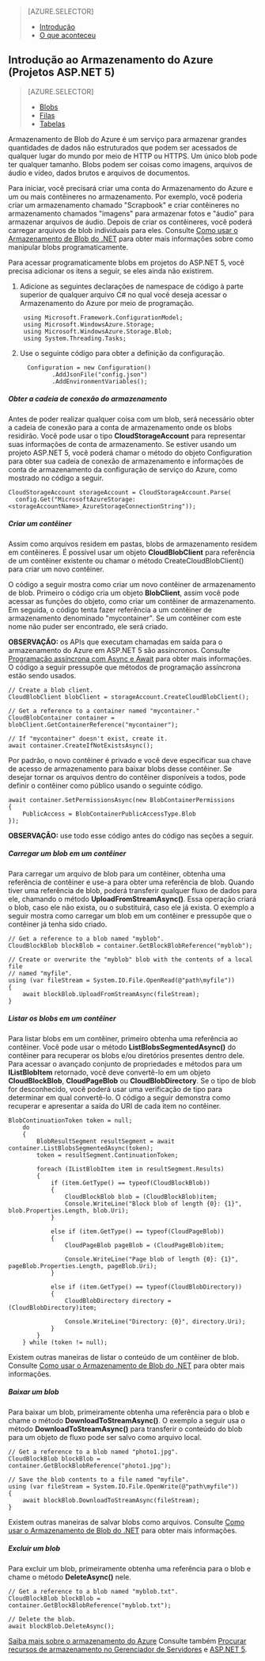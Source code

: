 ﻿<properties 
	pageTitle="Introdução ao Armazenamento do Azure" 
	description="" 
	services="storage" 
	documentationCenter="" 
	authors="kempb" 
	manager="douge" 
	editor=""/>

<tags 
	ms.service="storage" 
	ms.workload="web" 
	ms.tgt_pltfrm="vs-getting-started" 
	ms.devlang="na" 
	ms.topic="article" 
	ms.date="10/10/2014" 
	ms.author="kempb"/>

> [AZURE.SELECTOR]
> - [Introdução](/documentation/articles/vs-storage-aspnet5-getting-started-blobs/)
> - [O que aconteceu](/documentation/articles/vs-storage-aspnet5-what-happened/)

## Introdução ao Armazenamento do Azure (Projetos ASP.NET 5)

> [AZURE.SELECTOR]
> - [Blobs](/documentation/articles/vs-storage-aspnet5-getting-started-blobs/)
> - [Filas](/documentation/articles/vs-storage-aspnet5-getting-started-queues/)
> - [Tabelas](/documentation/articles/vs-storage-aspnet5-getting-started-tables/)

Armazenamento de Blob do Azure é um serviço para armazenar grandes quantidades de dados não estruturados que podem ser acessados de qualquer lugar do mundo por meio de HTTP ou HTTPS. Um único blob pode ter qualquer tamanho. Blobs podem ser coisas como imagens, arquivos de áudio e vídeo, dados brutos e arquivos de documentos.

Para iniciar, você precisará criar uma conta do Armazenamento do Azure e um ou mais contêineres no armazenamento. Por exemplo, você poderia criar um armazenamento chamado "Scrapbook" e criar contêineres no armazenamento chamados "imagens" para armazenar fotos e "áudio" para armazenar arquivos de áudio. Depois de criar os contêineres, você poderá carregar arquivos de blob individuais para eles. Consulte [Como usar o Armazenamento de Blob do .NET](http://azure.microsoft.com/pt-br/documentation/articles/storage-dotnet-how-to-use-blobs/ "How to use Blob Storage from .NET") para obter mais informações sobre como manipular blobs programaticamente.

Para acessar programaticamente blobs em projetos do ASP.NET 5, você precisa adicionar os itens a seguir, se eles ainda não existirem.

1. Adicione as seguintes declarações de namespace de código à parte superior de qualquer arquivo C# no qual você deseja acessar o Armazenamento do Azure por meio de programação.

		using Microsoft.Framework.ConfigurationModel;
		using Microsoft.WindowsAzure.Storage;
		using Microsoft.WindowsAzure.Storage.Blob;
		using System.Threading.Tasks;

2. Use o seguinte código para obter a definição da configuração.

		 Configuration = new Configuration()
                .AddJsonFile("config.json")
                .AddEnvironmentVariables();

##### Obter a cadeia de conexão do armazenamento
Antes de poder realizar qualquer coisa com um blob, será necessário obter a cadeia de conexão para a conta de armazenamento onde os blobs residirão. Você pode usar o tipo **CloudStorageAccount** para representar suas informações de conta de armazenamento. Se estiver usando um projeto ASP.NET 5, você poderá chamar o método do objeto Configuration para obter sua cadeia de conexão de armazenamento e informações de conta de armazenamento da configuração de serviço do Azure, como mostrado no código a seguir.

	CloudStorageAccount storageAccount = CloudStorageAccount.Parse(
      config.Get("MicrosoftAzureStorage:<storageAccountName>_AzureStorageConnectionString"));

##### Criar um contêiner
Assim como arquivos residem em pastas, blobs de armazenamento residem em contêineres. É possível usar um objeto **CloudBlobClient** para referência de um contêiner existente ou chamar o método CreateCloudBlobClient() para criar um novo contêiner.

O código a seguir mostra como criar um novo contêiner de armazenamento de blob. Primeiro o código cria um objeto **BlobClient**, assim você pode acessar as funções do objeto, como criar um contêiner de armazenamento. Em seguida, o código tenta fazer referência a um contêiner de armazenamento denominado "mycontainer". Se um contêiner com este nome não puder ser encontrado, ele será criado.

**OBSERVAÇÃO:** os APIs que executam chamadas em saída para o armazenamento do Azure em ASP.NET 5 são assíncronos. Consulte [Programação assíncrona com Async e Await](http://msdn.microsoft.com/library/hh191443.aspx) para obter mais informações. O código a seguir pressupõe que métodos de programação assíncrona estão sendo usados.

	// Create a blob client.
    CloudBlobClient blobClient = storageAccount.CreateCloudBlobClient();

    // Get a reference to a container named "mycontainer."
    CloudBlobContainer container = blobClient.GetContainerReference("mycontainer");

    // If "mycontainer" doesn't exist, create it.
    await container.CreateIfNotExistsAsync();    

Por padrão, o novo contêiner é privado e você deve especificar sua chave de acesso de armazenamento para baixar blobs desse contêiner. Se desejar tornar os arquivos dentro do contêiner disponíveis a todos, pode definir o contêiner como público usando o seguinte código.

	await container.SetPermissionsAsync(new BlobContainerPermissions
    {
        PublicAccess = BlobContainerPublicAccessType.Blob
    });

**OBSERVAÇÃO:** use todo esse código antes do código nas seções a seguir.

##### Carregar um blob em um contêiner
Para carregar um arquivo de blob para um contêiner, obtenha uma referência de contêiner e use-a para obter uma referência de blob. Quando tiver uma referência de blob, poderá transferir qualquer fluxo de dados para ele, chamando o método **UploadFromStreamAsync()**. Essa operação criará o blob, caso ele não exista, ou o substituirá, caso ele já exista. O exemplo a seguir mostra como carregar um blob em um contêiner e pressupõe que o contêiner já tenha sido criado.

	// Get a reference to a blob named "myblob".
    CloudBlockBlob blockBlob = container.GetBlockBlobReference("myblob");            

    // Create or overwrite the "myblob" blob with the contents of a local file
    // named "myfile".
    using (var fileStream = System.IO.File.OpenRead(@"path\myfile"))
    {
        await blockBlob.UploadFromStreamAsync(fileStream);
    }

##### Listar os blobs em um contêiner
Para listar blobs em um contêiner, primeiro obtenha uma referência ao contêiner. Você pode usar o método **ListBlobsSegmentedAsync()** do contêiner para recuperar os blobs e/ou diretórios presentes dentro dele. Para acessar o avançado conjunto de propriedades e métodos para um **IListBlobItem** retornado, você deve convertê-lo em um objeto **CloudBlockBlob**, **CloudPageBlob** ou **CloudBlobDirectory**. Se o tipo de blob for desconhecido, você poderá usar uma verificação de tipo para determinar em qual convertê-lo. O código a seguir demonstra como recuperar e apresentar a saída do URI de cada item no contêiner.

	BlobContinuationToken token = null;
        do
        {
            BlobResultSegment resultSegment = await container.ListBlobsSegmentedAsync(token);
            token = resultSegment.ContinuationToken;

            foreach (IListBlobItem item in resultSegment.Results)
            {
                if (item.GetType() == typeof(CloudBlockBlob))
                {
                    CloudBlockBlob blob = (CloudBlockBlob)item;
                    Console.WriteLine("Block blob of length {0}: {1}", blob.Properties.Length, blob.Uri);
                }

                else if (item.GetType() == typeof(CloudPageBlob))
                {
                    CloudPageBlob pageBlob = (CloudPageBlob)item;

                    Console.WriteLine("Page blob of length {0}: {1}", pageBlob.Properties.Length, pageBlob.Uri);
                }

                else if (item.GetType() == typeof(CloudBlobDirectory))
                {
                    CloudBlobDirectory directory = (CloudBlobDirectory)item;

                    Console.WriteLine("Directory: {0}", directory.Uri);
                }
            }
        } while (token != null);

Existem outras maneiras de listar o conteúdo de um contêiner de blob. Consulte [Como usar o Armazenamento de Blob do .NET](http://azure.microsoft.com/pt-br/documentation/articles/storage-dotnet-how-to-use-blobs/#list-blob) para obter mais informações.

##### Baixar um blob
Para baixar um blob, primeiramente obtenha uma referência para o blob e chame o método **DownloadToStreamAsync()**. O exemplo a seguir usa o método **DownloadToStreamAsync()** para transferir o conteúdo do blob para um objeto de fluxo pode ser salvo como arquivo local.

	// Get a reference to a blob named "photo1.jpg".
	CloudBlockBlob blockBlob = container.GetBlockBlobReference("photo1.jpg");

	// Save the blob contents to a file named "myfile".
	using (var fileStream = System.IO.File.OpenWrite(@"path\myfile"))
	{
    	await blockBlob.DownloadToStreamAsync(fileStream);
	}

Existem outras maneiras de salvar blobs como arquivos. Consulte [Como usar o Armazenamento de Blob do .NET](http://azure.microsoft.com/pt-br/documentation/articles/storage-dotnet-how-to-use-blobs/#download-blobs) para obter mais informações.

##### Excluir um blob
Para excluir um blob, primeiramente obtenha uma referência para o blob e chame o método **DeleteAsync()** nele.

	// Get a reference to a blob named "myblob.txt".
	CloudBlockBlob blockBlob = container.GetBlockBlobReference("myblob.txt");

	// Delete the blob.
	await blockBlob.DeleteAsync();

[Saiba mais sobre o armazenamento do Azure](http://azure.microsoft.com/documentation/services/storage/)
Consulte também [Procurar recursos de armazenamento no Gerenciador de Servidores](http://msdn.microsoft.com/pt-br/library/azure/ff683677.aspx) e [ASP.NET 5](http://www.asp.net/vnext).<!--HONumber=42-->
